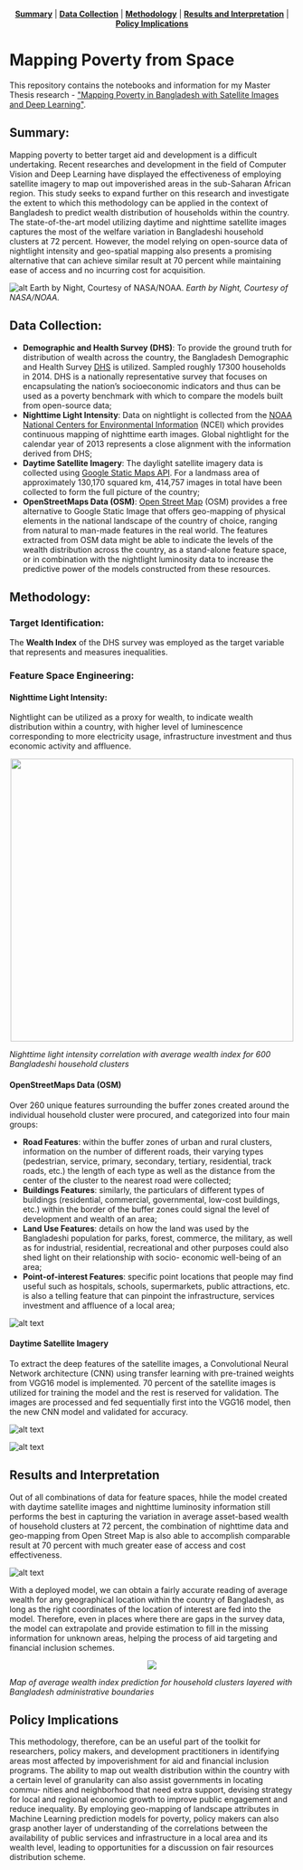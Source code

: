<p align="center">
<b><a href="#summary">Summary</a></b>
|
<b><a href="#data-collection">Data Collection</a></b>
|
<b><a href="#methodology">Methodology</a></b>
|
<b><a href="#results-and-interpretation">Results and Interpretation</a></b>
|
<b><a href="#policy-implications">Policy Implications</a></b>
</p>

# Mapping Poverty from Space

This repository contains the notebooks and information for my Master Thesis research - ["Mapping Poverty in Bangladesh with Satellite Images and Deep Learning"](https://github.com/huydang90/Mapping-Poverty-With-Satellite-Images/blob/master/Final%20Paper/Mapping_Poverty_In_Bangladesh.pdf).

## Summary: 

Mapping poverty to better target aid and development is a difficult undertaking. Recent researches and development in the field of Computer Vision and Deep Learning have displayed the effectiveness of employing satellite imagery to map out impoverished areas in the sub-Saharan African region. This study seeks to expand further on this research and investigate the extent to which this methodology can be applied in the context of Bangladesh to predict wealth distribution of households within the country. The state-of-the-art model utilizing daytime and nighttime satellite images captures the most of the welfare variation in Bangladeshi household clusters at 72 percent. However, the model relying on open-source data of nightlight intensity and geo-spatial mapping also presents a promising alternative that can achieve similar result at 70 percent while maintaining ease of access and no incurring cost for acquisition.

![alt *Earth by Night, Courtesy of NASA/NOAA.*](https://github.com/huydang90/Mapping-Poverty-With-Satellite-Images/blob/master/Graphs/nasa.jpg?raw=true)
*Earth by Night, Courtesy of NASA/NOAA.*

## Data Collection: 

- **Demographic and Health Survey (DHS)**: To provide the ground truth for distribution of wealth across the country, the Bangladesh Demographic and Health Survey [DHS](https://dhsprogram.com/what-we-do/survey/survey-display-461.cfm) is utilized. Sampled roughly 17300 households in 2014. DHS is a nationally representative survey that focuses on encapsulating the nation’s socioeconomic indicators and thus can be used as a poverty benchmark with which to compare the models built from open-source data;
- **Nighttime Light Intensity**: Data on nightlight is collected from the [NOAA National Centers for Environmental Information](https://ngdc.noaa.gov/eog/dmsp/downloadV4composites.html) (NCEI) which provides continuous mapping of nighttime earth images. Global nightlight for the calendar year of 2013 represents a close alignment with the information derived from DHS;
- **Daytime Satellite Imagery**: The daylight satellite imagery data is collected using [Google Static Maps
    API](https://developers.google.com/maps/documentation/maps-static/intro). For a landmass area of approximately 130,170 squared km, 414,757 images in total have been collected to form the full picture of the country;
- **OpenStreetMaps Data (OSM)**: [Open Street Map](https://download.geofabrik.de/asia/bangladesh.html) (OSM) provides a free alternative to Google Static Image that offers geo-mapping of physical elements in the national landscape of the country of choice, ranging from natural to man-made features in the real world. The features extracted from OSM data might be able to indicate the levels of the wealth distribution across the country, as a stand-alone feature space, or in combination with the nightlight luminosity data to increase the predictive power of the models constructed from these resources.

## Methodology: 

### Target Identification: 

The **Wealth Index** of the DHS survey was employed as the target variable that represents and measures inequalities. 

### Feature Space Engineering: 

#### Nighttime Light Intensity: 

Nightlight can be utilized as a proxy for wealth, to indicate wealth distribution within a country, with higher level of luminescence corresponding to more electricity usage, infrastructure investment and thus economic activity and affluence.

<p align="center">
  <img src="https://github.com/huydang90/Mapping-Poverty-With-Satellite-Images/blob/master/Graphs/night3.png?raw=true" width="500">
</p>

*Nighttime light intensity correlation with average wealth index for 600 Bangladeshi household clusters*

#### OpenStreetMaps Data (OSM)

Over 260 unique features surrounding the buffer zones created around the individual household cluster were procured, and categorized into four main groups:

- **Road Features**: within the buffer zones of urban and rural clusters, information on the number of different roads, their varying types (pedestrian, service, primary, secondary, tertiary, residential, track roads, etc.) the length of each type as well as the distance from the center of the cluster to the nearest road were collected;
- **Buildings Features**: similarly, the particulars of different types of buildings (residential, commercial, governmental, low-cost buildings, etc.) within the border of the buffer zones could signal the level of development and wealth of an area;
- **Land Use Features**: details on how the land was used by the Bangladeshi population for parks, forest, commerce, the military, as well as for industrial, residential, recreational and other purposes could also shed light on their relationship with socio- economic well-being of an area;
- **Point-of-interest Features**: specific point locations that people may find useful such as hospitals, schools, supermarkets, public attractions, etc. is also a telling feature that can pinpoint the infrastructure, services investment and affluence of a local area;

![alt text](https://github.com/huydang90/Mapping-Poverty-With-Satellite-Images/blob/master/Graphs/geo.png?raw=true)

#### Daytime Satellite Imagery

To extract the deep features of the satellite images, a Convolutional Neural Network architecture (CNN) using transfer learning with pre-trained weights from VGG16 model is implemented. 70 percent of the satellite images is utilized for training the model and the rest is reserved for validation. The images are processed and fed sequentially first into the VGG16 model, then the new CNN model and validated for accuracy.

![alt text](https://github.com/huydang90/Mapping-Poverty-With-Satellite-Images/blob/master/Graphs/google.png?raw=true) 

![alt text](https://github.com/huydang90/Mapping-Poverty-With-Satellite-Images/blob/master/Graphs/cnnmod.png?raw=true)

## Results and Interpretation

Out of all combinations of data for feature spaces, hhile the model created with daytime satellite images and nighttime luminosity information still performs the best in capturing the variation in average asset-based wealth of household clusters at 72 percent, the combination of nighttime data and geo-mapping from Open Street Map is also able to accomplish comparable result at 70 percent with much greater ease of access and cost effectiveness.

![alt text](https://github.com/huydang90/Mapping-Poverty-With-Satellite-Images/blob/master/Graphs/nightlightavg.png?raw=true)

With a deployed model, we can obtain a fairly accurate reading of average wealth for any geographical location within the country of Bangladesh, as long as the right coordinates of the location of interest are fed into the model. Therefore, even in places where there are gaps in the survey data, the model can extrapolate and provide estimation to fill in the missing information for unknown areas, helping the process of aid targeting and financial inclusion schemes.

<p align="center">
  <img src="https://github.com/huydang90/Mapping-Poverty-With-Satellite-Images/blob/master/Graphs/admin_cluster.png?raw=true">
</p>

*Map of average wealth index prediction for household clusters layered with Bangladesh administrative boundaries*

## Policy Implications

This methodology, therefore, can be an useful part of the toolkit for researchers, policy makers, and development practitioners in identifying areas most affected by impoverishment for aid and financial inclusion programs. The ability to map out wealth distribution within the country with a certain level of granularity can also assist governments in locating commu- nities and neighborhood that need extra support, devising strategy for local and regional economic growth to improve public engagement and reduce inequality. By employing geo-mapping of landscape attributes in Machine Learning prediction models for poverty, policy makers can also grasp another layer of understanding of the correlations between the availability of public services and infrastructure in a local area and its wealth level, leading to opportunities for a discussion on fair resources distribution scheme.





